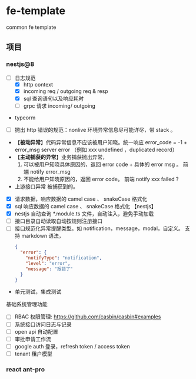 # fe-template
common fe template


## 项目

### nestjs@8
- [ ] 日志规范
  - [x] http context 
  - [x] incoming req / outgoing req & resp 
  - [x] sql 查询语句以及响应耗时 
  - [ ] grpc 请求 incoming/ outgoing 
- typeorm 
- [ ]  抛出 http 错误的规范：nonlive 环境异常信息尽可能详尽，带 stack 。
  - 【**被动异常**】代码异常信息不应该被用户知晓。统一响应 error_code = -1 + error_msg server error （例如 xxx undefined ，duplicated record）
  - 【**主动捕获的异常**】业务捕获抛出异常，
    1. 可以被用户知晓具体原因的，返回 error code + 具体的 error msg 。 前端 notify error_msg
    2. 不能给用户知晓原因的，返回 error code。 前端 notify xxx failed ?
  - 上游接口异常 被捕获到的。
- [x] 请求数据，响应数据的 camel case 、 snakeCase 格式化
- [x] sql 响应数据的 camel case 、 snakeCase 格式化 【nestjs】
- [x] nestjs 自动查询 *.module.ts 文件，自动注入，避免手动加载
- [ ] 接口目录自动读取自动按规则注册接口
- [ ] 接口规范化异常提醒类型。如 notification，message，modal，自定义。 支持 markdown 语法，
   ```json
   {
     "error": {
       "notifyType": "notification",
       "level": "error",
       "message": "报错了"
     }
   }
   ```
- 单元测试，集成测试


基础系统管理功能
- [ ] RBAC 权限管理: https://github.com/casbin/casbin#examples
- [ ] 系统接口访问日志与记录
- [ ] open api 自动配置
- [ ] 审批申请工作流
- [ ] google auth 登录，refresh token / access token 
- [ ] tenant 租户模型 

### react ant-pro


